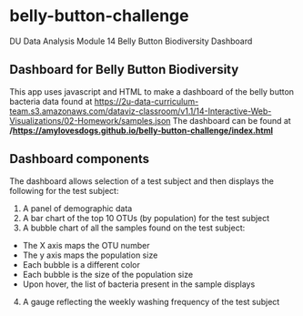 # belly-button-challenge
DU Data Analysis Module 14 Belly Button Biodiversity Dashboard

## Dashboard for Belly Button Biodiversity
This app uses javascript and HTML to make a dashboard of the belly button bacteria data found at
https://2u-data-curriculum-team.s3.amazonaws.com/dataviz-classroom/v1.1/14-Interactive-Web-Visualizations/02-Homework/samples.json
The dashboard can be found at **/https://amylovesdogs.github.io/belly-button-challenge/index.html**

## Dashboard components
The dashboard allows selection of a test subject and then displays the following for the test subject:
1. A panel of demographic data
2. A bar chart of the top 10 OTUs (by population) for the test subject
3. A bubble chart of all the samples found on the test subject:
* The X axis maps the OTU number
* The y axis maps the population size
* Each bubble is a different color
* Each bubble is the size of the population size
* Upon hover, the list of bacteria present in the sample displays
4. A gauge reflecting the weekly washing frequency of the test subject

